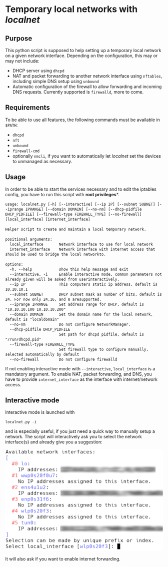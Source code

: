 # Temporary local networks with *localnet*
## Purpose
This python script is supposed to help setting up a temporary local network on a given network interface.
Depending on the configuration, this may or may not include:
* DHCP server using ```dhcpd```
* NAT and packet forwarding to another network interface using ```nftables```, including simple DNS setup using ```unbound```
* Automatic configuration of the firewall to allow forwarding and incoming DNS requests. 
  Currently supported is ```firewalld```, more to come.

## Requirements
To be able to use all features, the following commands must be available in ```$PATH```:
* ```dhcpd```
* ```nft```
* ```unbound```
* ```firewall-cmd```
* optionally ```nmcli```, if you want to automatically let *localnet* set the devices to unmanaged as necessary.

## Usage
In order to be able to start the services necessary and to edit the iptables config, you have to run this script with **root privileges***.

```
usage: localnet.py [-h] [--interactive] [--ip IP] [--subnet SUBNET] [--iprange IPRANGE] [--domain DOMAIN] [--no-nm] [--dhcp-pidfile DHCP_PIDFILE] [--firewall-type FIREWALL_TYPE] [--no-firewall] [local_interface] [internet_interface]

Helper script to create and maintain a local temporary network.

positional arguments:
  local_interface       Network interface to use for local network
  internet_interface    Network interface with internet access that should be used to bridge the local networkto.

options:
  -h, --help            show this help message and exit
  --interactive, -i     Enable interactive mode, common parameters not already given will be asked from userinteractively.
  --ip IP               This computers static ip address, default is 10.10.10.1
  --subnet SUBNET       DHCP subnet mask as number of bits, default is 24. For now only 24,16, and 8 aresupported.
  --iprange IPRANGE     Set address range for DHCP, default is "10.10.10.100 10.10.10.200"
  --domain DOMAIN       Set the domain name for the local network, default is "localdomain"
  --no-nm               Do not configure NetworkManager.
  --dhcp-pidfile DHCP_PIDFILE
                        Set path for dhcpd pidfile, default is "/run/dhcpd.pid"
  --firewall-type FIREWALL_TYPE
                        Set firewall type to configure manually, selected automatically by default
  --no-firewall         Do not configure firewalld
```

If not enabling interactive mode with ```--interactive```, ```local_interface``` is a mandatory argument.
To enable NAT, packet forwarding, and DNS, you have to provide ```internet_interface``` as the interface with internet/network access.

## Interactive mode
Interactive mode is launched with
```
localnet.py -i
```
and is especially useful, if you just need a quick way to manually setup a network.
The script will interactively ask you to select the network interface(s) and already give you a suggestion:

![example for interactive mode](interactive_mode.png)

It will also ask if you want to enable internet forwarding.
